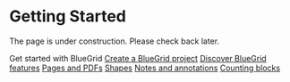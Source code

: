 # Getting Started

The page is under construction. Please check back later.

<section-starting-page>
<title>Discover BlueGrid</title>
<description>Get started with BlueGrid</description>
<spotlight type="">
    <a href="Projects.md" type="start">Create a BlueGrid project</a>
    <a href="Features-and-functions.md" type="search">Discover BlueGrid features</a>
</spotlight>
<primary>
    <title>
        Pages and PDF blueprints
    </title>
    <a href="Folders.md"></a>
    <a href="PDFs.md">Pages and PDFs</a>
</primary>
<secondary>
    <title>
        Shapes, markups
    </title>
    <a href="Shape-tools.md">Shapes</a>
    <a href="Annotation-tools.md">Notes and annotations</a>
    <a href="Block-tools.md">Counting blocks</a>
</secondary>
</section-starting-page>